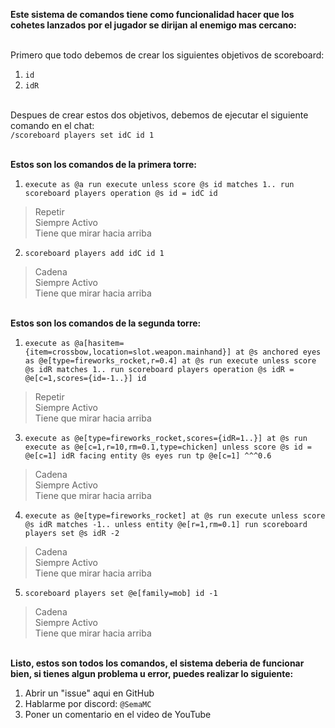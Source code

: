 **Este sistema de comandos tiene como funcionalidad hacer que los cohetes lanzados por el jugador se dirijan al enemigo mas cercano:**

<br>Primero que todo debemos de crear los siguientes objetivos de scoreboard:<br>
1. `id`<br>
2. `idR`<br><br>

Despues de crear estos dos objetivos, debemos de ejecutar el siguiente comando en el chat: <br>
`/scoreboard players set idC id 1`<br><br>

**Estos son los comandos de la primera torre:**<br>
1. `execute as @a run execute unless score @s id matches 1.. run scoreboard players operation @s id = idC id`<br>
> Repetir<br>
> Siempre Activo<br>
> Tiene que mirar hacia arriba<br>

2. `scoreboard players add idC id 1`<br>
> Cadena<br>
> Siempre Activo<br>
> Tiene que mirar hacia arriba<br>

<br>**Estos son los comandos de la segunda torre:**<br>
1. `execute as @a[hasitem={item=crossbow,location=slot.weapon.mainhand}] at @s anchored eyes as @e[type=fireworks_rocket,r=0.4] at @s run execute unless score @s idR matches 1.. run scoreboard players operation @s idR = @e[c=1,scores={id=-1..}] id`<br>
> Repetir<br>
> Siempre Activo<br>
> Tiene que mirar hacia arriba<br>

3. `execute as @e[type=fireworks_rocket,scores={idR=1..}] at @s run execute as @e[c=1,r=10,rm=0.1,type=chicken] unless score @s id = @e[c=1] idR facing entity @s eyes run tp @e[c=1] ^^^0.6`<br>
> Cadena<br>
> Siempre Activo<br>
> Tiene que mirar hacia arriba<br>

4. `execute as @e[type=fireworks_rocket] at @s run execute unless score @s idR matches -1.. unless entity @e[r=1,rm=0.1] run scoreboard players set @s idR -2`<br>
> Cadena<br>
> Siempre Activo<br>
> Tiene que mirar hacia arriba<br>

5. `scoreboard players set @e[family=mob] id -1`<br>
> Cadena<br>
> Siempre Activo<br>
> Tiene que mirar hacia arriba<br>

<br>**Listo, estos son todos los comandos, el sistema deberia de funcionar bien, si tienes algun problema u error, puedes realizar lo siguiente:**
1. Abrir un "issue" aqui en GitHub<br>
2. Hablarme por discord: `@SemaMC`<br>
3. Poner un comentario en el video de YouTube<br>
